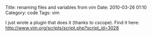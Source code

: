 Title: renaming files and variables from vim
Date: 2010-03-26 01:10
Category: code
Tags: vim

I just wrote a plugin that does it (thanks to cscope). Find it here:
<http://www.vim.org/scripts/script.php?script_id=3028>
